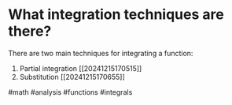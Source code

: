 # What integration techniques are there? 
There are two main techniques for integrating a function:
1. Partial integration [[20241215170515]]
2. Substitution [[20241215170655]]

#math #analysis #functions #integrals